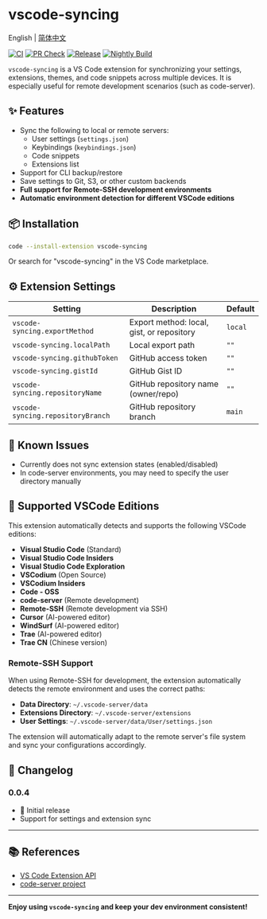 # vscode-syncing

English | [简体中文](./README-CN.md)

[![CI](https://github.com/sunerpy/vscode-syncing/workflows/CI/badge.svg)](https://github.com/sunerpy/vscode-syncing/actions/workflows/ci.yml)
[![PR Check](https://github.com/sunerpy/vscode-syncing/workflows/PR%20Check/badge.svg)](https://github.com/sunerpy/vscode-syncing/actions/workflows/pr-check.yml)
[![Release](https://github.com/sunerpy/vscode-syncing/workflows/Release/badge.svg)](https://github.com/sunerpy/vscode-syncing/actions/workflows/release.yml)
[![Nightly Build](https://github.com/sunerpy/vscode-syncing/workflows/Nightly%20Build/badge.svg)](https://github.com/sunerpy/vscode-syncing/actions/workflows/nightly.yml)

`vscode-syncing` is a VS Code extension for synchronizing your settings, extensions, themes, and code snippets across multiple devices. It is especially useful for remote development scenarios (such as code-server).

## ✨ Features

- Sync the following to local or remote servers:
  - User settings (`settings.json`)
  - Keybindings (`keybindings.json`)
  - Code snippets
  - Extensions list
- Support for CLI backup/restore
- Save settings to Git, S3, or other custom backends
- **Full support for Remote-SSH development environments**
- **Automatic environment detection for different VSCode editions**

## 📦 Installation

```bash
code --install-extension vscode-syncing
```

Or search for "vscode-syncing" in the VS Code marketplace.

## ⚙️ Extension Settings

| Setting                        | Description                                 | Default   |
|--------------------------------|---------------------------------------------|-----------|
| `vscode-syncing.exportMethod`  | Export method: local, gist, or repository   | `local`   |
| `vscode-syncing.localPath`     | Local export path                           | `""`      |
| `vscode-syncing.githubToken`   | GitHub access token                         | `""`      |
| `vscode-syncing.gistId`        | GitHub Gist ID                              | `""`      |
| `vscode-syncing.repositoryName`| GitHub repository name (owner/repo)         | `""`      |
| `vscode-syncing.repositoryBranch`| GitHub repository branch                  | `main`    |

## 🐞 Known Issues

- Currently does not sync extension states (enabled/disabled)
- In code-server environments, you may need to specify the user directory manually

## 🔧 Supported VSCode Editions

This extension automatically detects and supports the following VSCode editions:

- **Visual Studio Code** (Standard)
- **Visual Studio Code Insiders**
- **Visual Studio Code Exploration**
- **VSCodium** (Open Source)
- **VSCodium Insiders**
- **Code - OSS**
- **code-server** (Remote development)
- **Remote-SSH** (Remote development via SSH)
- **Cursor** (AI-powered editor)
- **WindSurf** (AI-powered editor)
- **Trae** (AI-powered editor)
- **Trae CN** (Chinese version)

### Remote-SSH Support

When using Remote-SSH for development, the extension automatically detects the remote environment and uses the correct paths:

- **Data Directory**: `~/.vscode-server/data`
- **Extensions Directory**: `~/.vscode-server/extensions`
- **User Settings**: `~/.vscode-server/data/User/settings.json`

The extension will automatically adapt to the remote server's file system and sync your configurations accordingly.

## 📝 Changelog

### 0.0.4

- 🎉 Initial release
- Support for settings and extension sync

---

## 📚 References

- [VS Code Extension API](https://code.visualstudio.com/api)
- [code-server project](https://github.com/coder/code-server)

---

**Enjoy using `vscode-syncing` and keep your dev environment consistent!** 